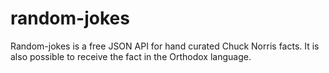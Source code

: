 # random-jokes
Random-jokes is a free JSON API for hand curated Chuck Norris facts. It is also possible to receive the fact in the Orthodox language.
